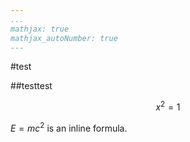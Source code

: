 ```yaml
---
...
mathjax: true
mathjax_autoNumber: true
---
```


#test

##testtest

$$x^2=1$$

$E=mc^2$ is an inline formula.